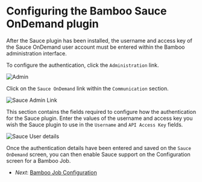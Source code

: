 Configuring the Bamboo Sauce OnDemand plugin
=============

After the Sauce plugin has been installed, the username and access key of the Sauce OnDemand user account must be entered within the Bamboo administration interface.

To configure the authentication, click the `Administration` link.

![Admin](##admin.png##)

Click on the `Sauce OnDemand` link within the `Communication` section.

![Sauce Admin Link](##admin-sauce-link.png##)

This section contains the fields required to configure how the authentication for the Sauce plugin.  Enter the values of the username and access key you wish the Sauce plugin to use in the `Username` and `API Access Key` fields.

![Sauce User details](##admin-sauce-user.png##)

Once the authentication details have been entered and saved on the `Sauce OnDemand` screen, you can then enable Sauce support on the Configuration screen for a Bamboo Job.

* _Next_: [Bamboo Job Configuration](##04-Job-Configuration.md##)